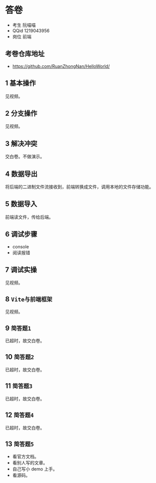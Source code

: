 # 答卷

- 考生 阮喵喵
- QQid 1219043956
- 岗位 前端

## 考卷仓库地址

- https://github.com/RuanZhongNan/HelloWorld/

## 1 基本操作

见视频。

## 2 分支操作

见视频。

## 3 解决冲突

交白卷。不做演示。

## 4 数据导出

将后端的二进制文件流接收到，前端转换成文件，调用本地的文件存储功能。

## 5 数据导入

前端读文件，传给后端。

## 6 调试步骤

- console
- 阅读报错

## 7 调试实操

见视频。

## 8 `Vite与前端框架`

见视频。

## 9 `简答题1`

已超时，故交白卷。

## 10 `简答题2`

已超时，故交白卷。

## 11 `简答题3`

已超时，故交白卷。

## 12 `简答题4`

已超时，故交白卷。

## 13 `简答题5`

- 看官方文档。
- 看别人写的文章。
- 自己写小 demo 上手。
- 看源码。
